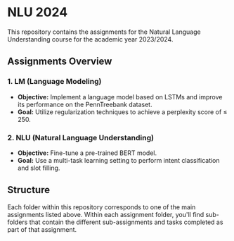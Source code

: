# NLU 2024

This repository contains the assignments for the Natural Language Understanding course for the academic year 2023/2024.

## Assignments Overview

### 1. **LM (Language Modeling)**
- **Objective:** Implement a language model based on LSTMs and improve its performance on the PennTreebank dataset.
- **Goal:** Utilize regularization techniques to achieve a perplexity score of ≤ 250.

### 2. **NLU (Natural Language Understanding)**
- **Objective:** Fine-tune a pre-trained BERT model.
- **Goal:** Use a multi-task learning setting to perform intent classification and slot filling.

## Structure

Each folder within this repository corresponds to one of the main assignments listed above. Within each assignment folder, you'll find sub-folders that contain the different sub-assignments and tasks completed as part of that assignment.
